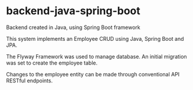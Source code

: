 # backend-java-spring-boot
Backend created in Java, using Spring Boot framework

This system implements an Employee CRUD using Java, Spring Boot and JPA.

The Flyway Framework was used to manage database. An initial migration was set to create the employee table. 

Changes to the employee entity can be made through conventional API RESTful endpoints.
